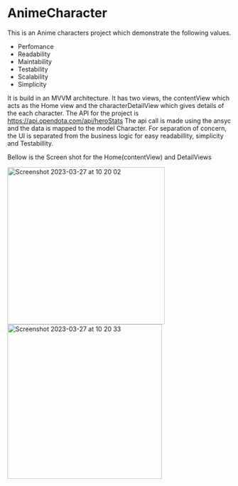 # AnimeCharacter
This is an Anime characters project which demonstrate the following values.
- Perfomance
- Readability
- Maintability
- Testability
- Scalability
- Simplicity

It is build in an MVVM architecture.
It has two views, the contentView which acts as the Home view and the characterDetailView which gives details of the each character.
The API for the project is https://api.opendota.com/api/heroStats
The api call is made using the ansyc and the data is mapped to the model Character.
For separation of concern, the UI is separated from the business logic for easy readabillity, simplicity and Testabillity.

Bellow is the Screen shot for the Home(contentView) and DetailViews


<img width="354" alt="Screenshot 2023-03-27 at 10 20 02" src="https://user-images.githubusercontent.com/73316853/227902256-ba650115-fbdd-4fa3-ab13-0ae713532e61.png">





<img width="348" alt="Screenshot 2023-03-27 at 10 20 33" src="https://user-images.githubusercontent.com/73316853/227902403-a6c36cb0-59e6-4022-a0c2-1f613f2acab5.png">
